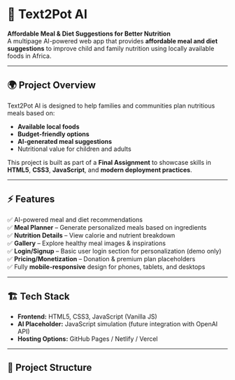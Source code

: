 # 🍲 Text2Pot AI
**Affordable Meal & Diet Suggestions for Better Nutrition**  
A multipage AI-powered web app that provides **affordable meal and diet suggestions** to improve child and family nutrition using locally available foods in Africa.

---

## 🌍 Project Overview
Text2Pot AI is designed to help families and communities plan nutritious meals based on:
- **Available local foods**
- **Budget-friendly options**
- **AI-generated meal suggestions**
- Nutritional value for children and adults

This project is built as part of a **Final Assignment** to showcase skills in **HTML5**, **CSS3**, **JavaScript**, and **modern deployment practices**.

---

## ⚡ Features
✅ AI-powered meal and diet recommendations  
✅ **Meal Planner** – Generate personalized meals based on ingredients  
✅ **Nutrition Details** – View calorie and nutrient breakdown  
✅ **Gallery** – Explore healthy meal images & inspirations  
✅ **Login/Signup** – Basic user login section for personalization (demo only)  
✅ **Pricing/Monetization** – Donation & premium plan placeholders  
✅ Fully **mobile-responsive** design for phones, tablets, and desktops  

---

## 🏗️ Tech Stack
- **Frontend:** HTML5, CSS3, JavaScript (Vanilla JS)
- **AI Placeholder:** JavaScript simulation (future integration with OpenAI API)
- **Hosting Options:** GitHub Pages / Netlify / Vercel

---

## 📂 Project Structure
